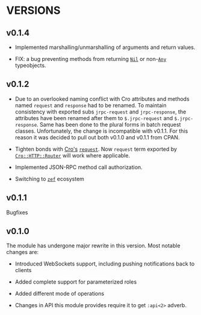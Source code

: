 VERSIONS
========

v0.1.4
------

  * Implemented marshalling/unmarshalling of arguments and return values.

  * FIX: a bug preventing methods from returning [`Nil`](https://docs.raku.org/type/Nil) or non-[`Any`](https://docs.raku.org/type/Any) typeobjects.

v0.1.2
------

  * Due to an overlooked naming conflict with Cro attributes and methods named `request` and `response` had to be renamed. To maintain consistency with exported subs `jrpc-request` and `jrpc-response`, the attributes have been renamed after them to `$.jrpc-request` and `$.jrpc-response`. Same has been done to the plural forms in batch request classes. Unfortunately, the change is incompatible with v0.1.1. For this reason it was decided to pull out both v0.1.0 and v0.1.1 from CPAN.

  * Tighten bonds with [Cro's](https://cro.services) [`request`](https://cro.services/docs/reference/cro-http-request). Now `request` term exported by [`Cro::HTTP::Router`](https://cro.services/docs/reference/cro-http-router) will work where applicable.

  * Implemented JSON-RPC method call authorization.

  * Switching to [`zef`](https://github.com/tony-o/raku-fez) ecosystem

v0.1.1
------

Bugfixes

v0.1.0
------

The module has undergone major rewrite in this version. Most notable changes are:

  * Introduced WebSockets support, including pushing notifications back to clients

  * Added complete support for parameterized roles

  * Added different mode of operations

  * Changes in API this module provides require it to get `:api<2>` adverb.

